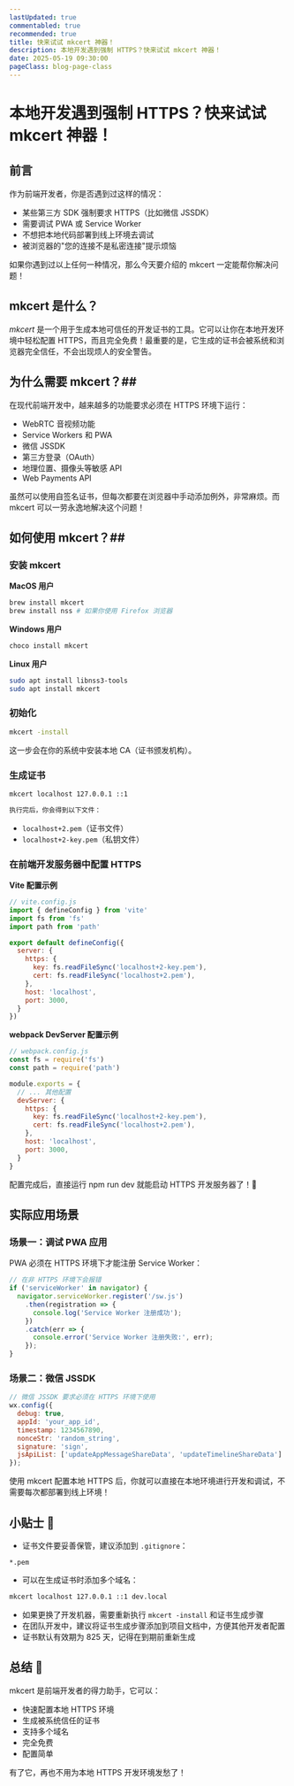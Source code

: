 ```yaml
---
lastUpdated: true
commentabled: true
recommended: true
title: 快来试试 mkcert 神器！
description: 本地开发遇到强制 HTTPS？快来试试 mkcert 神器！
date: 2025-05-19 09:30:00
pageClass: blog-page-class
---
```


# 本地开发遇到强制 HTTPS？快来试试 mkcert 神器！ #

## 前言 ##

作为前端开发者，你是否遇到过这样的情况：

- 某些第三方 SDK 强制要求 HTTPS（比如微信 JSSDK）
- 需要调试 PWA 或 Service Worker
- 不想把本地代码部署到线上环境去调试
- 被浏览器的"您的连接不是私密连接"提示烦恼

如果你遇到过以上任何一种情况，那么今天要介绍的 mkcert 一定能帮你解决问题！

## mkcert 是什么？ ##

*mkcert* 是一个用于生成本地可信任的开发证书的工具。它可以让你在本地开发环境中轻松配置 HTTPS，而且完全免费！最重要的是，它生成的证书会被系统和浏览器完全信任，不会出现烦人的安全警告。

## 为什么需要 mkcert？##

在现代前端开发中，越来越多的功能要求必须在 HTTPS 环境下运行：

- WebRTC 音视频功能
- Service Workers 和 PWA
- 微信 JSSDK
- 第三方登录（OAuth）
- 地理位置、摄像头等敏感 API
- Web Payments API

虽然可以使用自签名证书，但每次都要在浏览器中手动添加例外，非常麻烦。而 mkcert 可以一劳永逸地解决这个问题！

## 如何使用 mkcert？##

### 安装 mkcert ###

**MacOS 用户**

```bash
brew install mkcert
brew install nss # 如果你使用 Firefox 浏览器
```

**Windows 用户**

```bash
choco install mkcert
```

**Linux 用户**

```bash
sudo apt install libnss3-tools
sudo apt install mkcert
```

### 初始化 ###

```bash
mkcert -install
```

这一步会在你的系统中安装本地 CA（证书颁发机构）。

### 生成证书 ###

```bash
mkcert localhost 127.0.0.1 ::1

执行完后，你会得到以下文件：
```

- `localhost+2.pem`（证书文件）
- `localhost+2-key.pem`（私钥文件）

### 在前端开发服务器中配置 HTTPS ###

**Vite 配置示例**

```javascript
// vite.config.js
import { defineConfig } from 'vite'
import fs from 'fs'
import path from 'path'

export default defineConfig({
  server: {
    https: {
      key: fs.readFileSync('localhost+2-key.pem'),
      cert: fs.readFileSync('localhost+2.pem'),
    },
    host: 'localhost',
    port: 3000,
  }
})
```

**webpack DevServer 配置示例**

```javascript
// webpack.config.js
const fs = require('fs')
const path = require('path')

module.exports = {
  // ... 其他配置
  devServer: {
    https: {
      key: fs.readFileSync('localhost+2-key.pem'),
      cert: fs.readFileSync('localhost+2.pem'),
    },
    host: 'localhost',
    port: 3000,
  }
}
```

配置完成后，直接运行 npm run dev 就能启动 HTTPS 开发服务器了！🎉

## 实际应用场景  ##

### 场景一：调试 PWA 应用 ###

PWA 必须在 HTTPS 环境下才能注册 Service Worker：

```javascript
// 在非 HTTPS 环境下会报错
if ('serviceWorker' in navigator) {
  navigator.serviceWorker.register('/sw.js')
    .then(registration => {
      console.log('Service Worker 注册成功');
    })
    .catch(err => {
      console.error('Service Worker 注册失败:', err);
    });
}
```

### 场景二：微信 JSSDK ###

```javascript
// 微信 JSSDK 要求必须在 HTTPS 环境下使用
wx.config({
  debug: true,
  appId: 'your_app_id',
  timestamp: 1234567890,
  nonceStr: 'random_string',
  signature: 'sign',
  jsApiList: ['updateAppMessageShareData', 'updateTimelineShareData']
});
```

使用 mkcert 配置本地 HTTPS 后，你就可以直接在本地环境进行开发和调试，不需要每次都部署到线上环境！

## 小贴士 💎 ##

- 证书文件要妥善保管，建议添加到 `.gitignore`：
```text
*.pem
```
- 可以在生成证书时添加多个域名：

```bash
mkcert localhost 127.0.0.1 ::1 dev.local
```
- 如果更换了开发机器，需要重新执行 `mkcert -install` 和证书生成步骤
- 在团队开发中，建议将证书生成步骤添加到项目文档中，方便其他开发者配置
- 证书默认有效期为 825 天，记得在到期前重新生成

## 总结 🎉 ##

mkcert 是前端开发者的得力助手，它可以：

- 快速配置本地 HTTPS 环境
- 生成被系统信任的证书
- 支持多个域名
- 完全免费
- 配置简单

有了它，再也不用为本地 HTTPS 开发环境发愁了！
